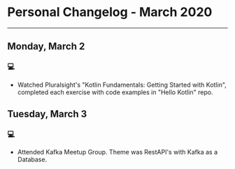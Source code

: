 # Personal Changelog - March 2020

----
## Monday, March 2

### :computer:
* Watched Pluralsight's "Kotlin Fundamentals: Getting Started with Kotlin", completed each exercise with code examples in "Hello Kotlin" repo.
 
## Tuesday, March 3

### :computer:
* Attended Kafka Meetup Group.  Theme was RestAPI's with Kafka as a Database.
